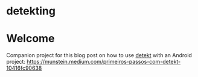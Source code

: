 # detekting

# Welcome

Companion project for this blog post on how to use [detekt](https://detekt.dev/docs/intro) with an Android project: https://munstein.medium.com/primeiros-passos-com-detekt-10416fc90638
